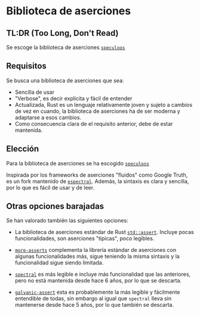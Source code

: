 # Biblioteca de aserciones

## TL:DR (Too Long, Don't Read)

Se escoge la biblioteca de aserciones
[`speculoos`](https://github.com/oknozor/speculoos)

## Requisitos

Se busca una biblioteca de aserciones que sea:
- Sencilla de usar
- "Verbose", es decir explícita y fácil de entender
- Actualizada, Rust es un lenguaje relativamente joven y sujeto a cambios de
vez en cuando, la biblioteca de aserciones ha de ser moderna y adaptarse a
esos cambios.
- Como consecuencia clara de el requisito anterior, debe de estar mantenida.

## Elección

Para la biblioteca de aserciones se ha escogido
[`speculoos`](https://github.com/oknozor/speculoos)

Inspirada por los frameworks de aserciones "fluidos" como Google Truth,
es un fork mantenido de [`espectral`](https://github.com/cfrancia/spectral).
Además, la sintaxis es clara y sencilla, por lo que es fácil de usar y de leer.

## Otras opciones barajadas

Se han valorado también las siguientes opciones:

- La biblioteca de aserciones estándar de Rust
[`std::assert`](https://doc.rust-lang.org/std/macro.assert.html).
Incluye pocas funcionalidades, son aserciones "típicas", poco legibles.

- [`more-asserts`](https://docs.rs/more-asserts/latest/more_asserts/)
complementa la librería estándar de aserciones con algunas funcionalidades más,
sigue teniendo la misma sintaxis y la funcionalidad sigue siendo limitada.

- [`spectral`](https://github.com/cfrancia/spectral) es más legible e incluye
más funcionalidad que las anteriores, pero no está mantenida desde hace 6
años, por lo que se descarta.

- [`galvanic-assert`](https://github.com/mindsbackyard/galvanic-assert) esta
es probablemente la más legible y fácilmente entendible de todas, sin embargo
al igual que `spectral` lleva sin mantenerse desde hace 5 años, por lo que
también se descarta.
